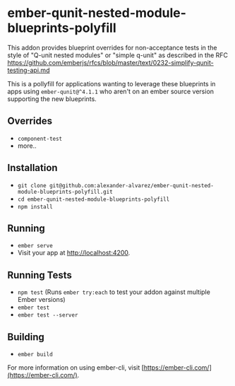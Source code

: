 # ember-qunit-nested-module-blueprints-polyfill

This addon provides blueprint overrides for non-acceptance tests in the style of
"Q-unit nested modules" or "simple q-unit" as described in the RFC https://github.com/emberjs/rfcs/blob/master/text/0232-simplify-qunit-testing-api.md

This is a pollyfill for applications wanting to leverage these blueprints in apps
using `ember-qunit@^4.1.1` who aren't on an ember source version supporting the new blueprints.   

## Overrides
- `component-test`
- more..

## Installation

* `git clone git@github.com:alexander-alvarez/ember-qunit-nested-module-blueprints-polyfill.git`
* `cd ember-qunit-nested-module-blueprints-polyfill`
* `npm install`

## Running

* `ember serve`
* Visit your app at [http://localhost:4200](http://localhost:4200).

## Running Tests

* `npm test` (Runs `ember try:each` to test your addon against multiple Ember versions)
* `ember test`
* `ember test --server`

## Building

* `ember build`

For more information on using ember-cli, visit [https://ember-cli.com/](https://ember-cli.com/).
